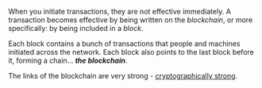 When you initiate transactions, they are not effective immediately.
A transaction becomes effective by being written on the *blockchain*,
or more specifically: by being included in a *block*.

Each block contains a bunch of transactions that people and machines initiated across the network.
Each block also points to the last block before it, forming a chain... ***the blockchain***.

The links of the blockchain are very strong - [cryptographically strong](blockchain).
